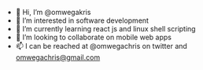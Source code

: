 - 👋 Hi, I’m @omwegakris
- 👀 I’m interested in software development
- 🌱 I’m currently learning react js and linux shell scripting
- 💞️ I’m looking to collaborate on mobile web apps
- 📫 I can be reached at @omwegachris on twitter and omwegachris@gmail.com
<!---
omwegakris/omwegakris is a ✨ special ✨ repository because its `README.md` (this file) appears on your GitHub profile.
You can click the Preview link to take a look at your changes.
--->
